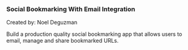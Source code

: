 ### Social Bookmarking With Email Integration

Created by: Noel Deguzman

Build a production quality social bookmarking app that allows users to email, manage and share bookmarked URLs.